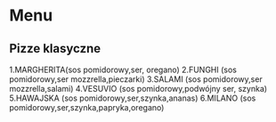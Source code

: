# Menu

## Pizze klasyczne

1.MARGHERITA(sos pomidorowy,ser, oregano)
2.FUNGHI    (sos pomidorowy,ser mozzrella,pieczarki)
3.SALAMI    (sos pomidorowy,ser mozzrella,salami)
4.VESUVIO   (sos pomidorowy,podwójny ser, szynka)
5.HAWAJSKA  (sos pomidorowy,ser,szynka,ananas)
6.MILANO    (sos pomidorowy,ser,szynka,papryka,oregano)
